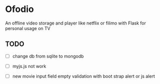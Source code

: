 # Ofodio

An offline video storage and player like netflix or filimo with Flask for personal usage on TV

## TODO
- [ ] change db from sqlite to mongodb
- [ ] myjs.js not work
- [ ] new movie input field empty validation with boot strap alert or js alert

